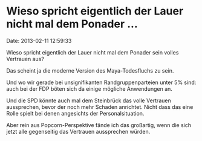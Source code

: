 Wieso spricht eigentlich der Lauer nicht mal dem Ponader \...
=============================================================

Date: 2013-02-11 12:59:33

Wieso spricht eigentlich der Lauer nicht mal dem Ponader sein volles
Vertrauen aus?

Das scheint ja die moderne Version des Maya-Todesfluchs zu sein.

Und wo wir gerade bei unsignifikanten Randgruppenparteien unter 5% sind:
auch bei der FDP böten sich da einige mögliche Anwendungen an.

Und die SPD könnte auch mal dem Steinbrück das volle Vertrauen
aussprechen, bevor der noch mehr Schaden anrichtet. Nicht dass das eine
Rolle spielt bei denen angesichts der Personalsituation.

Aber rein aus Popcorn-Perspektive fände ich das großartig, wenn die sich
jetzt alle gegenseitig das Vertrauen aussprechen würden.
